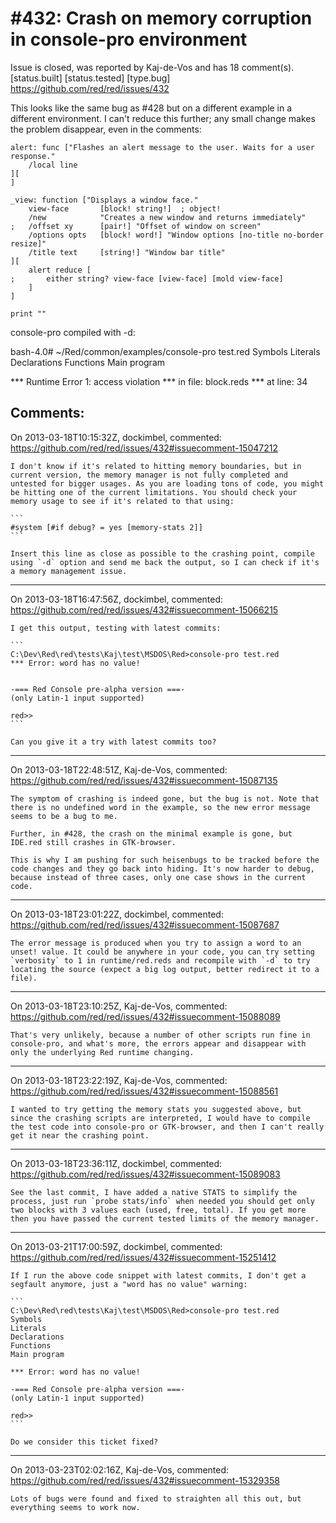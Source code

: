 
#432: Crash on memory corruption in console-pro environment
================================================================================
Issue is closed, was reported by Kaj-de-Vos and has 18 comment(s).
[status.built] [status.tested] [type.bug]
<https://github.com/red/red/issues/432>

This looks like the same bug as #428 but on a different example in a different environment. I can't reduce this further; any small change makes the problem disappear, even in the comments:

```
alert: func ["Flashes an alert message to the user. Waits for a user response."
    /local line
][
]

_view: function ["Displays a window face."
    view-face       [block! string!]  ; object!
    /new            "Creates a new window and returns immediately"
;   /offset xy      [pair!] "Offset of window on screen"
    /options opts   [block! word!] "Window options [no-title no-border resize]"
    /title text     [string!] "Window bar title"
][
    alert reduce [
;       either string? view-face [view-face] [mold view-face]
    ]
]

print ""
```

console-pro compiled with -d:

bash-4.0# ~/Red/common/examples/console-pro test.red
Symbols
Literals
Declarations
Functions
Main program

**\* Runtime Error 1: access violation
**\* in file: block.reds
**\* at line: 34



Comments:
--------------------------------------------------------------------------------

On 2013-03-18T10:15:32Z, dockimbel, commented:
<https://github.com/red/red/issues/432#issuecomment-15047212>

    I don't know if it's related to hitting memory boundaries, but in current version, the memory manager is not fully completed and untested for bigger usages. As you are loading tons of code, you might be hitting one of the current limitations. You should check your memory usage to see if it's related to that using:
    
    ```
    #system [#if debug? = yes [memory-stats 2]]
    ```
    
    Insert this line as close as possible to the crashing point, compile using `-d` option and send me back the output, so I can check if it's a memory management issue.

--------------------------------------------------------------------------------

On 2013-03-18T16:47:56Z, dockimbel, commented:
<https://github.com/red/red/issues/432#issuecomment-15066215>

    I get this output, testing with latest commits: 
    
    ```
    C:\Dev\Red\red\tests\Kaj\test\MSDOS\Red>console-pro test.red
    *** Error: word has no value!
    
    
    -=== Red Console pre-alpha version ===-
    (only Latin-1 input supported)
    
    red>>
    ```
    
    Can you give it a try with latest commits too?

--------------------------------------------------------------------------------

On 2013-03-18T22:48:51Z, Kaj-de-Vos, commented:
<https://github.com/red/red/issues/432#issuecomment-15087135>

    The symptom of crashing is indeed gone, but the bug is not. Note that there is no undefined word in the example, so the new error message seems to be a bug to me.
    
    Further, in #428, the crash on the minimal example is gone, but IDE.red still crashes in GTK-browser.
    
    This is why I am pushing for such heisenbugs to be tracked before the code changes and they go back into hiding. It's now harder to debug, because instead of three cases, only one case shows in the current code.

--------------------------------------------------------------------------------

On 2013-03-18T23:01:22Z, dockimbel, commented:
<https://github.com/red/red/issues/432#issuecomment-15087687>

    The error message is produced when you try to assign a word to an unset! value. It could be anywhere in your code, you can try setting `verbosity` to 1 in runtime/red.reds and recompile with `-d` to try locating the source (expect a big log output, better redirect it to a file).

--------------------------------------------------------------------------------

On 2013-03-18T23:10:25Z, Kaj-de-Vos, commented:
<https://github.com/red/red/issues/432#issuecomment-15088089>

    That's very unlikely, because a number of other scripts run fine in console-pro, and what's more, the errors appear and disappear with only the underlying Red runtime changing.

--------------------------------------------------------------------------------

On 2013-03-18T23:22:19Z, Kaj-de-Vos, commented:
<https://github.com/red/red/issues/432#issuecomment-15088561>

    I wanted to try getting the memory stats you suggested above, but since the crashing scripts are interpreted, I would have to compile the test code into console-pro or GTK-browser, and then I can't really get it near the crashing point.

--------------------------------------------------------------------------------

On 2013-03-18T23:36:11Z, dockimbel, commented:
<https://github.com/red/red/issues/432#issuecomment-15089083>

    See the last commit, I have added a native STATS to simplify the process, just run `probe stats/info` when needed you should get only two blocks with 3 values each (used, free, total). If you get more then you have passed the current tested limits of the memory manager.

--------------------------------------------------------------------------------

On 2013-03-21T17:00:59Z, dockimbel, commented:
<https://github.com/red/red/issues/432#issuecomment-15251412>

    If I run the above code snippet with latest commits, I don't get a segfault anymore, just a "word has no value" warning:
    
    ```
    C:\Dev\Red\red\tests\Kaj\test\MSDOS\Red>console-pro test.red
    Symbols
    Literals
    Declarations
    Functions
    Main program
    
    *** Error: word has no value!
    
    -=== Red Console pre-alpha version ===-
    (only Latin-1 input supported)
    
    red>> 
    ```
    
    Do we consider this ticket fixed?

--------------------------------------------------------------------------------

On 2013-03-23T02:02:16Z, Kaj-de-Vos, commented:
<https://github.com/red/red/issues/432#issuecomment-15329358>

    Lots of bugs were found and fixed to straighten all this out, but everything seems to work now.

